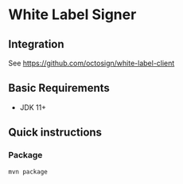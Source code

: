 # White Label Signer

## Integration

See https://github.com/octosign/white-label-client

## Basic Requirements

- JDK 11+

## Quick instructions

### Package

    mvn package
